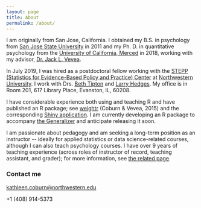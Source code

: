 ```yaml
---
layout: page
title: About
permalink: /about/
---
```


I am originally from San Jose, California. I obtained my B.S. in psychology from [San Jose State University](http://www.sjsu.edu/) in 2011 and my Ph. D. in quantitative psychology from the [University of California, Merced](https://www.ucmerced.edu/) in 2018, working with my advisor, [Dr. Jack L. Vevea](http://faculty.ucmerced.edu/jvevea/).

In July 2019, I was hired as a postdoctoral fellow working with the [STEPP (Statistics for Evidence-Based Policy and Practice) Center](https://stepp.center/) at [Northwestern University](https://www.northwestern.edu/). I work with Drs. [Beth Tipton](https://twitter.com/stats_tipton) and [Larry Hedges](https://www.statistics.northwestern.edu/people/faculty/larry-hedges.html). My office is in Room 201, 617 Library Place, Evanston, IL, 60208. 

I have considerable experience both using and teaching R and have published an R package; see [weightr](https://cran.r-project.org/web/packages/weightr/index.html) (Coburn & Vevea, 2015) and the corresponding [Shiny application](https://vevealab.shinyapps.io/WeightFunctionModel/). I am currently developing an R package to accompany [the Generalizer](https://www.thegeneralizer.org/) and anticipate releasing it soon.

I am passionate about pedagogy and am seeking a long-term position as an instructor -- ideally for applied statistics or data science-related courses, although I can also teach psychology courses. I have over 9 years of teaching experience (across roles of instructor of record, teaching assistant, and grader); for more information, see [the related page](https://katiecoburn.github.io/teaching/).

### Contact me

[kathleen.coburn@northwestern.edu](mailto:kathleen.coburn@northwestern.edu)

+1 (408) 914-5373
